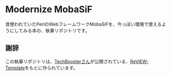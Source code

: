 # Modernize MobaSiF

昔使われていたPerlのWebフレームワークMobaSiFを、今っぽい環境で使えるようにしてみる本の、執筆リポジトリです。

## 謝辞
この執筆リポジトリは、[TechBoosterさん](https://techbooster.org/)が公開されている、[ReVIEW-Template](https://github.com/TechBooster/ReVIEW-Template/tree/a563244cee97b8bc6202917351bfaa09213c8461)をもとに作られています。
